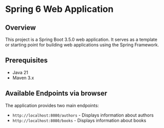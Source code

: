 # Spring 6 Web Application

## Overview
This project is a Spring Boot 3.5.0 web application. It serves as a template or starting point for building web applications using the Spring Framework.

## Prerequisites
- Java 21
- Maven 3.x

## Available Endpoints via browser
The application provides two main endpoints:
- `http://localhost:8080/authors` - Displays information about authors
- `http://localhost:8080/books` - Displays information about books


